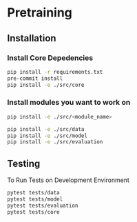# Pretraining

## Installation

### Install Core Depedencies

```bash
pip install -r requirements.txt
pre-commit install
pip install -e ./src/core
```

### Install modules you want to work on

```bash
pip install -e ./src/<module_name>
```

```bash
pip install -e ./src/data
pip install -e ./src/model
pip install -e ./src/evaluation
```

## Testing

To Run Tests on Development Environment

```bash
pytest tests/data
pytest tests/model
pytest tests/evaluation
pytest tests/core
```
